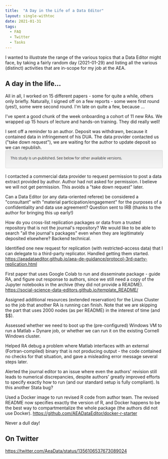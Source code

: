 ```yaml
---
title:  "A Day in the Life of a Data Editor"
layout: single-withtoc
date: 2021-01-31
tags:
  - FAQ
  - Twitter
  - Tasks
---
```


I wanted to illustrate the range of the various topics that a Data Editor might face, by taking a fairly random day (2021-01-29) and listing all the various (distinct) activities that are in-scope for my job at the AEA. 


<!-- more -->

## A day in the life...

All in all, I worked on 15 different papers - some for quite a while, others only briefly. 
Naturally, I signed off on a few reports - some were first round (yes!), some were second round. I'm late on quite a few, because ...

I've spent a good chunk of the week onboarding a cohort of 11 new RAs. We wrapped up 15 hours of lecture and hands-on training. They did really well!

I sent off a reminder to an author. Deposit was withdrawn, because it contained data in infringement of his DUA. The data provider contacted us ("take down request"), we are waiting for the author to update deposit so we can republish.
![Unpublished study](/images/openICPSR-study-unpublished.png)

I contacted a commercial data provider to request permission to post a data extract provided by author. Author had not asked for permission. I believe we will not get permission. This avoids a "take down request" later.

Can a Data Editor (or any data-oriented referee) be considered a "consultant" with "material participation/engagement" for the purposes of a confidentiality and data use agreement? Question sent to IRB (thanks to the author for bringing this up early!)

How do you cross-list replication packages or data from a trusted repository that is not the journal's repository? We would like to be able to search "all the journal's packages" even when they are legitimately deposited elsewhere? Backend technical.

Identified one new request for replication (with restricted-access data) that I can delegate to a third-party replicator. Handled getting them started. <https://aeadataeditor.github.io/aea-de-guidance/protocol-3rd-party-replication.html>

First paper that uses Google Colab to run and disseminate package - guide RA, and figure out response to authors, since we still need a copy of the Jupyter notebooks in the archive (they did not provide a README). <https://social-science-data-editors.github.io/template_README/>

Assigned additional resources (extended reservation) for the Linux Cluster so the job that another RA is running can finish.  Note that we are skipping the part that uses 2000 nodes (as per README) in the interest of time (and $$).

Assessed whether we need to boot up the (pre-configured) Windows VM to run a Matlab + Dynare job, or whether we can run it on the existing Cornell Windows cluster.

Helped RA debug a problem where Matlab interfaces with an external (Fortran-compiled) binary that is not producing output - the code contained no checks for that situation, and gave a misleading error message several steps later. 

Alerted the journal editor to an issue where even the authors' revision still leads to numerical discrepancies, despite authors' greatly improved efforts to specify exactly how to run (and our standard setup is fully compliant). Is this another Stata bug?

Used a Docker image to run revised R code from author team. The revised README now specifies exactly the version of R, and Docker happens to be the best way to compartmentalize the whole package (the authors did not use Docker). <https://github.com/AEADataEditor/docker-r-starter>

Never a dull day!

## On Twitter

<https://twitter.com/AeaData/status/1356106537673089024>